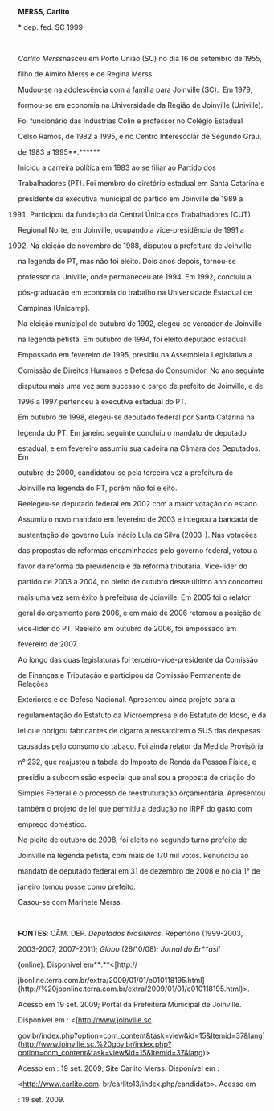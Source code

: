 **MERSS, Carlito**



\* dep. fed. SC 1999-



 



*Carlito Merss*nasceu em Porto União (SC) no dia 16 de setembro de 1955,

filho de Almiro Merss e de Regina Merss.



Mudou-se na adolescência com a família para Joinville (SC).  Em 1979,

formou-se em economia na Universidade da Região de Joinville (Univille).

Foi funcionário das Indústrias Colin e professor no Colégio Estadual

Celso Ramos, de 1982 a 1995, e no Centro Interescolar de Segundo Grau,

de 1983 a 1995**.******



Iniciou a carreira política em 1983 ao se filiar ao Partido dos

Trabalhadores (PT). Foi membro do diretório estadual em Santa Catarina e

presidente da executiva municipal do partido em Joinville de 1989 a

1991. Participou da fundação da Central Única dos Trabalhadores (CUT)

Regional Norte, em Joinville, ocupando a vice-presidência de 1991 a

1992. Na eleição de novembro de 1988, disputou a prefeitura de Joinville

na legenda do PT, mas não foi eleito. Dois anos depois, tornou-se

professor da Univille, onde permaneceu até 1994. Em 1992, concluiu a

pós-graduação em economia do trabalho na Universidade Estadual de

Campinas (Unicamp).



Na eleição municipal de outubro de 1992, elegeu-se vereador de Joinville

na legenda petista. Em outubro de 1994, foi eleito deputado estadual.

Empossado em fevereiro de 1995, presidiu na Assembleia Legislativa a

Comissão de Direitos Humanos e Defesa do Consumidor. No ano seguinte

disputou mais uma vez sem sucesso o cargo de prefeito de Joinville, e de

1996 a 1997 pertenceu à executiva estadual do PT.



Em outubro de 1998, elegeu-se deputado federal por Santa Catarina na

legenda do PT. Em janeiro seguinte concluiu o mandato de deputado

estadual, e em fevereiro assumiu sua cadeira na Câmara dos Deputados. Em

outubro de 2000, candidatou-se pela terceira vez à prefeitura de

Joinville na legenda do PT, porém não foi eleito. 



Reelegeu-se deputado federal em 2002 com a maior votação do estado.

Assumiu o novo mandato em fevereiro de 2003 e integrou a bancada de

sustentação do governo Luís Inácio Lula da Silva (2003-). Nas votações

das propostas de reformas encaminhadas pelo governo federal, votou a

favor da reforma da previdência e da reforma tributária. Vice-líder do

partido de 2003 a 2004, no pleito de outubro desse último ano concorreu

mais uma vez sem êxito à prefeitura de Joinville. Em 2005 foi o relator

geral do orçamento para 2006, e em maio de 2006 retomou a posição de

vice-líder do PT. Reeleito em outubro de 2006, foi empossado em

fevereiro de 2007.



Ao longo das duas legislaturas foi terceiro-vice-presidente da Comissão

de Finanças e Tributação e participou da Comissão Permanente de Relações

Exteriores e de Defesa Nacional. Apresentou ainda projeto para a

regulamentação do Estatuto da Microempresa e do Estatuto do Idoso, e da

lei que obrigou fabricantes de cigarro a ressarcirem o SUS das despesas

causadas pelo consumo do tabaco. Foi ainda relator da Medida Provisória

n° 232, que reajustou a tabela do Imposto de Renda da Pessoa Física, e

presidiu a subcomissão especial que analisou a proposta de criação do

Simples Federal e o processo de reestruturação orçamentária. Apresentou

também o projeto de lei que permitiu a dedução no IRPF do gasto com

emprego doméstico.



No pleito de outubro de 2008, foi eleito no segundo turno prefeito de

Joinville na legenda petista, com mais de 170 mil votos. Renunciou ao

mandato de deputado federal em 31 de dezembro de 2008 e no dia 1° de

janeiro tomou posse como prefeito.   



Casou-se com Marinete Merss.



 



**FONTES**: CÂM. DEP. *Deputados brasileiros*. Repertório (1999-2003,

2003-2007, 2007-2011); *Globo* (26/10/08); *Jornal do Br**asil*

(online). Disponível em**:**\<[http://

jbonline.terra.com.br/extra/2009/01/01/e010118195.html](http://%20jbonline.terra.com.br/extra/2009/01/01/e010118195.html)\>.

Acesso em 19 set. 2009; Portal da Prefeitura Municipal de Joinville.

Disponível em : \<[http://www.joinville.sc.

gov.br/index.php?option=com\_content&task=view&id=15&Itemid=37&lang](http://www.joinville.sc.%20gov.br/index.php?option=com_content&task=view&id=15&Itemid=37&lang)\>.

Acesso em : 19 set. 2009; Site Carlito Merss. Disponível em :

\<http://www.carlito.com. br/carlito13/index.php/candidato\>. Acesso em

: 19 set. 2009.



 



 



 



 



 



 



 



 



 



 

